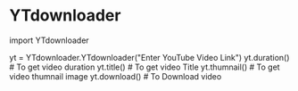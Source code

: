 # YTdownloader

import YTdownloader

yt = YTdownloader.YTdownloader("Enter YouTube Video Link")
yt.duration() # To get video duration
yt.title() # To get video Title
yt.thumnail() # To get video thumnail image
yt.download() # To Download video
